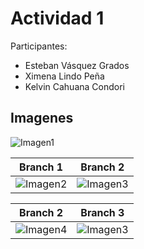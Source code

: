 # Actividad 1

Participantes:
  - Esteban Vásquez Grados
  - Ximena Lindo Peña
  - Kelvin Cahuana Condori

## Imagenes

![Imagen1](https://media.discordapp.net/attachments/1013288517461344348/1141904455630069821/image.png?width=1372&height=663)

| Branch 1 | Branch 2 |
|:--------:|:--------:|
| ![Imagen2](https://media.discordapp.net/attachments/1013288517461344348/1141909380359536680/image.png?width=1225&height=778) | ![Imagen3](https://media.discordapp.net/attachments/1013288517461344348/1141904581979291738/image.png?width=627&height=663) |

| Branch 2 | Branch 3 |
|:--------:|:--------:|
| ![Imagen4](https://media.discordapp.net/attachments/1013288517461344348/1141910008905343086/image.png?width=997&height=1358) |![Imagen3](https://media.discordapp.net/attachments/1013288517461344348/1141909450706387055/image.png?width=1734&height=1295)|
